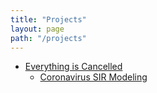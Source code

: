 ```yaml
---
title: "Projects"
layout: page
path: "/projects"
---
```


- [Everything is Cancelled](http://shauncar.land/projects/everythings-cancelled)
    - [Coronavirus SIR Modeling](http://shauncar.land/projects/everythings-cancelled/coronavirus-sir-modeling)
